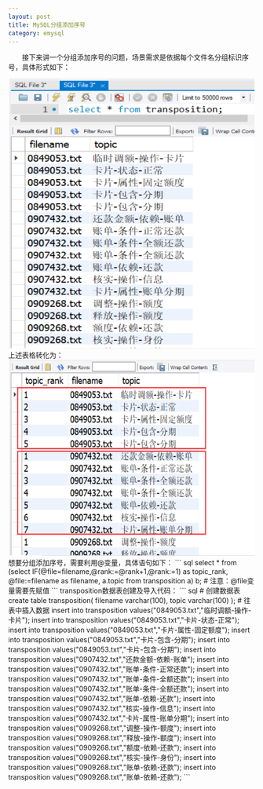 ```yaml
---
layout: post
title: MySQL分组添加序号
category: emysql
---
```


&emsp;&emsp;接下来讲一个分组添加序号的问题，场景需求是依据每个文件名分组标识序号，具体形式如下：
<div align="center">
<img width="500" height="550" src="https://raw.githubusercontent.com/carrylaw/IMG/master/img_sql/sql35.png" />
</div>
上述表格转化为：
<div align="center">
<img width="500" height="400" src="https://raw.githubusercontent.com/carrylaw/IMG/master/img_sql/sql37.png" />
</div>
想要分组添加序号，需要利用@变量，具体语句如下：
``` sql
select * from 
(select IF(@file=filename,@rank:=@rank+1,@rank:=1) as topic_rank,
        @file:=filename as filename,
        a.topic 
from transposition a) b;
# 注意：@file变量需要先赋值
```
transposition数据表创建及导入代码：
``` sql
# 创建数据表
create table transposition(
filename varchar(100),
topic varchar(100)
);
# 往表中插入数据
insert into transposition values("0849053.txt","临时调额-操作-卡片");
insert into transposition values("0849053.txt","卡片-状态-正常");
insert into transposition values("0849053.txt","卡片-属性-固定额度");
insert into transposition values("0849053.txt","卡片-包含-分期");
insert into transposition values("0849053.txt","卡片-包含-分期");
insert into transposition values("0907432.txt","还款金额-依赖-账单");
insert into transposition values("0907432.txt","账单-条件-正常还款");
insert into transposition values("0907432.txt","账单-条件-全额还款");
insert into transposition values("0907432.txt","账单-条件-全额还款");
insert into transposition values("0907432.txt","账单-依赖-还款");
insert into transposition values("0907432.txt","核实-操作-信息");
insert into transposition values("0907432.txt","卡片-属性-账单分期");
insert into transposition values("0909268.txt","调整-操作-额度");
insert into transposition values("0909268.txt","释放-操作-额度");
insert into transposition values("0909268.txt","额度-依赖-还款");
insert into transposition values("0909268.txt","核实-操作-身份");
insert into transposition values("0909268.txt","账单-依赖-还款");
insert into transposition values("0909268.txt","账单-依赖-还款");
```
